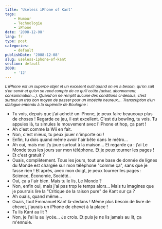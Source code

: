 ```yaml
---
title: 'Useless iPhone of Kant'
tags:
    - Humour
    - Technologie
    - iPhone
date: '2008-12-08'
lang: fr
type: post
categories:
    - default
publishDate: '2008-12-08'
slug: useless-iphone-of-kant
section: default
2008:
    - '12'
---
```


<span style="font-size: 10pt;font-weight: normal;font-family: Arial">_L'iPhone est un superbe objet et un excellent outil quand on en a besoin, qu'on sait s'en servir et qu'on se rend compte de ce qu'il coûte (achat, abonnement, consommation…). Quand on ne remplit aucune des conditions ci-dessus, c'est surtout un très bon moyen de passer pour un imbécile heureux… Transcription d'un dialogue entendu à la supérette de Boulogne&nbsp;:_</span>

- Tu vois, depuis que j'ai acheté un iPhone, je peux faire beaucoup plus de choses&nbsp;! Regarde ce jeu, il est excellent. C'est du bowling, tu vois. Tu appuies là, tu simules le mouvement avec l'iPhone et hop, ça part&nbsp;!
- Ah c'est comme la Wii en fait.
- Non, c'est mieux, tu peux jouer n'importe où&nbsp;!
- Enfin, tu dois quand même avoir l'air bête dans le métro…
- Ah oui, mais moi j'y joue surtout à la maison… Et regarde ça&nbsp;: j'ai Le Monde tous les jours sur mon téléphone. Et je peux tourner les pages&nbsp;!
- Et c'est gratuit&nbsp;?
- Ouais, complètement. Tous les jours, tout une base de donnée de lignes du Monde est chargée sur mon téléphone "comme ça", sans que je fasse rien&nbsp;! Et après, avec mon doigt, je peux tourner les pages&nbsp;: Science, Économie, Société..
- Oui, ça a l'air bien. Mais tu le lis, Le Monde&nbsp;?
- Non, enfin oui, mais j'ai pas trop le temps alors… Mais tu imagines que je pourrais lire la "Critique de la raison pure" de Kant sur ça&nbsp;?
- Ah ouais, quand même…
- Ouais, tout Emmanuel Kant là-dedans&nbsp;! Même plus besoin de livre de chevet, j'aurais un iPhone de chevet à la place&nbsp;!
- Tu lis Kant au lit&nbsp;?
- Non, je l'ai lu au lycée… Je crois. Et puis je ne lis jamais au lit, ça m'ennuie.